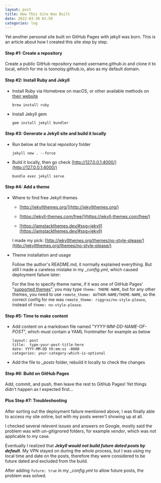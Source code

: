 ```yaml
---
layout: post
title: How This Site Was Built
date: 2022-03-30 01:59
categories: log
---
```


Yet another personal site built on GitHub Pages with jekyll was born. This is an article about how I created this site step by step.

#### Step #1: Create a repository 

Create a public GitHub repository named username.github.io and clone it to local, which for me is toonoisy.github.io, also as my default domain.

#### Step #2: Install Ruby and Jekyll

- Install Ruby via Homebrew on macOS, or other available methods on [their website](https://www.ruby-lang.org/en/documentation/installation)

  ```shell
  brew install ruby
  ```

- Install Jekyll gem

  ```shell
  gem install jekyll bundler
  ```

#### Step #3: Generate a Jekyll site and build it locally

- Run below at the local repository folder

  ```shell
  jekyll new . --force
  ```

- Build it locally, then go check [http://127.0.0.1:4000/](http://127.0.0.1:4000/)

  ```shell
  bundle exec jekyll serve
  ```

#### Step #4: Add a theme

- Where to find free Jekyll themes

  - [http://jekyllthemes.org/](http://jekyllthemes.org/)

  - [https://jekyll-themes.com/free/](https://jekyll-themes.com/free/)

  - [https://jamstackthemes.dev/#ssg=jekyll](https://jamstackthemes.dev/#ssg=jekyll)

  I made my pick: [http://jekyllthemes.org/themes/no-style-please/](http://jekyllthemes.org/themes/no-style-please/)

- Theme installation and usage

  Follow the author's README.md, it normally explained everything. But still I made a careless mistake in my *_config.yml*, which caused deployment failure later: 

  For the line to specify theme name, if it was one of GitHub Pages' "[supported themes](https://pages.GitHub.com/themes/)", you may type `theme: THEME-NAME`, but for any other themes, you need to use `remote_theme: AUTHOR-NAME/THEME-NAME`, so the correct config for me was `remote_theme: riggraz/no-style-please`, instead of `theme: no-style-please`.

#### Step #5: Time to make content

- Add content on a markdown file named "*YYYY-MM-DD-NAME-OF-POST*", which must contain a YAML frontmatter for example as below

  ```
  layout: post
  title:  type-your-post-title-here
  date: YYYY-MM-DD hh:mm:ss -0000
  categories: your-category-which-is-optional	
  ```

- Add the file to *_posts* folder, rebuild it locally to check the changes

#### Step #6: Build on GitHub Pages

Add, commit, and push, then leave the rest to GitHub Pages! Yet things didn't happen as I expected first...

#### Plus Step #7: Troubleshooting

After sorting out the deployment failure mentioned above, I was finally able to access my site online, but with my posts weren't showing up at all.

I checked several relevent issues and answers on Google, mostly said the problem was with un-gitignored folders, for example *vendor*, which was not applicable to my case.

Eventually I realized that ***Jekyll would not build future dated posts by default***. My VPN stayed on during the whole process, but I was using my local time and date on the posts, therefore they were considered to be future dated and excluded from the build.

After adding `future: true` in my *_config.yml* to allow future posts, the problem was solved.

